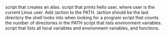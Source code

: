 script that creates an alias.
script that prints hello user, where user is the current Linux user.
Add /action to the PATH. /action should be the last directory the shell looks into when looking for a program
script that counts the number of directories in the PATH
 script that lists environment variables.
script that lists all local variables and environment variables, and functions.
